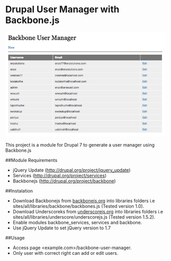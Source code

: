 Drupal User Manager with Backbone.js
============================

[![usermanager list](https://github.com/enzolutions/drupal-backbone-user-manager/raw/master/img/user_manager.png)](#features)

This project is a module for Drupal 7 to generate a user manager using Backbone.js

##Module Requirements
- jQuery Update (<a href="http://drupal.org/project/jquery_update">http://drupal.org/project/jquery_update</a>)
- Services (<a href="http://drupal.org/project/services">http://drupal.org/project/services</a>)
- Backbonejs (<a href="http://drupal.org/project/backbone">http://drupal.org/project/backbone</a>)

##Instalation

- Download Backbonejs from <a href="http://backbonejs.org">backbonejs.org</a> into libraries folders i.e sites/all/libraries/backbone/backbones.js (Tested version 1.0).
- Download Underscoreks from <a href="http://underscorejs.org">underscorejs.org</a> into libraries folders i.e sites/all/libraries/underscore/underscorejs.js (Tested version 1.5.2).
- Enable modules backbone_services, services and backbone.
- Use jQuery Update to set jQuery version to 1.7

##Usage

- Access page <example.com>/backbone-user-manager.
- Only user with correct right can add or edit users.
